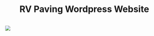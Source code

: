 <center><h1>RV Paving Wordpress Website</h1></center>
<br />
<img src="./rnpavers.png" target="_blank" />